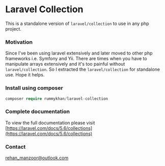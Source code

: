 # Laravel Collection

This is a standalone version of `laravel/collection` to use in any php project.

### Motivation
Since I've been using laravel extensively and later moved to other php 
frameworks i.e. Symfony and Yii. There are times when you have to manipulate
arrays extensively and it's too painful without `laravel/collection`. 
So I extracted the `laravel/collection` for standalone use. Hope it helps.

### Install using composer

```php
composer require rummykhan/laravel-collection
```

### Complete documentation
To view the full documentation please visit
[https://laravel.com/docs/5.6/collections](https://laravel.com/docs/5.6/collections)


### Contact
[rehan_manzoor@outlook.com](mailto://rehan_manzoor@outlook.com)